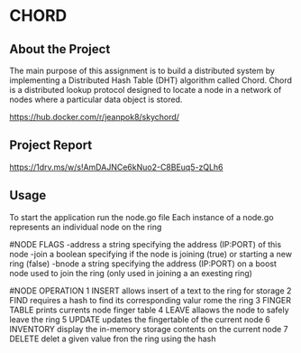 # CHORD
## About the Project
The main purpose of this assignment is to build a distributed system by implementing a Distributed Hash Table (DHT) algorithm called Chord. Chord is a distributed lookup protocol designed to locate a node in a network of nodes where a particular data object is stored. 

https://hub.docker.com/r/jeanpok8/skychord/

## Project Report
https://1drv.ms/w/s!AmDAJNCe6kNuo2-C8BEuq5-zQLh6
## Usage
To start the application run the node.go file
Each instance of a node.go represents an individual node on the ring

#NODE FLAGS
	-address		a string specifying the address (IP:PORT) of this node
	-join			a boolean specifying if the node is joining (true) or starting a new ring (false)
	-bnode			a string specifying the address (IP:PORT) on a boost node used to join the ring (only used in joining a an exesting ring)
	
#NODE OPERATION
	1 INSERT			allows insert of a text to the ring for storage
	2 FIND				requires a hash to find its corresponding valur rome the ring
	3 FINGER TABLE		prints currents node finger table
	4 LEAVE				allaows the node to safely leave the ring
	5 UPDATE			updates the fingertable of the current node
	6 INVENTORY			display the in-memory storage contents on the current node
	7 DELETE			delet a given value fron the ring using the hash

